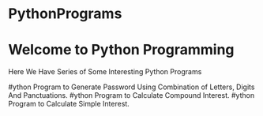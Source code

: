 # PythonPrograms

# Welcome to Python Programming
 
 Here We Have Series of Some Interesting Python Programs

#ython Program to Generate Password Using Combination of Letters, Digits And Panctuations.
#ython Program to Calculate Compound Interest.
#ython Program to Calculate Simple Interest.
